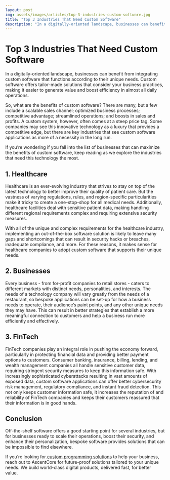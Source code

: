 ```yaml
---
layout: post
img: assets/images/articles/top-3-industries-custom-software.jpg
title: "Top 3 Industries That Need Custom Software"
description: "In a digitally-oriented landscape, businesses can benefit from integrating custom software that functions according to their unique needs. If you’re wondering if you fall into the list of companies that can maximize the benefits of tailor-made software, keep reading as we explore the industries that need this technology the most."
---
```


# Top 3 Industries That Need Custom Software

In a digitally-oriented landscape, businesses can benefit from integrating custom software that functions according to their unique needs. Custom software offers tailor-made solutions that consider your business practices, making it easier to generate value and boost efficiency in almost all daily operations.

So, what are the benefits of custom software? There are many, but a few include a scalable sales channel; optimized business processes; competitive advantage; streamlined operations; and boosts in sales and profits. A custom system, however, often comes at a steep price tag. Some companies may see this innovative technology as a luxury that provides a competitive edge, but there are key industries that see custom software applications as more of a necessity in the long run.

If you’re wondering if you fall into the list of businesses that can maximize the benefits of custom software, keep reading as we explore the industries that need this technology the most.

## 1. Healthcare

Healthcare is an ever-evolving industry that strives to stay on top of the latest technology to better improve their quality of patient care. But the vastness of varying regulations, rules, and region-specific particularities make it tricky to create a one-stop-shop for all medical needs. Additionally, healthcare facilities deal with sensitive patient data, making handling different regional requirements complex and requiring extensive security measures.

With all of the unique and complex requirements for the healthcare industry, implementing an out-of-the-box software solution is likely to leave many gaps and shortcomings that can result in security hacks or breaches, inadequate compliance, and more. For these reasons, it makes sense for healthcare companies to adopt custom software that supports their unique needs.

## 2. Businesses

Every business - from for-profit companies to retail stores - caters to different markets with distinct needs, personalities, and interests. The needs of a technology company will vary greatly from the needs of a restaurant, so bespoke applications can be set-up for how a business needs to operate, their audience’s paint points, and any other unique needs they may have. This can result in better strategies that establish a more meaningful connection to customers and help a business run more efficiently and effectively.

## 3. FinTech

FinTech companies play an integral role in pushing the economy forward, particularly in protecting financial data and providing better payment options to customers. Consumer banking, insurance, billing, lending, and wealth management companies all handle sensitive customer data, requiring stringent security measures to keep this information safe. With increasingly sophisticated cyberattacks resulting in vast amounts of exposed data, custom software applications can offer better cybersecurity risk management, regulatory compliance, and instant fraud detection. This not only keeps customer information safe, it increases the reputation of and reliability of FinTech companies and keeps their customers reassured that their information is in good hands.

## Conclusion

Off-the-shelf software offers a good starting point for several industries, but for businesses ready to scale their operations, boost their security, and enhance their personalization, bespoke software provides solutions that can be impossible to find elsewhere.

If you’re looking for[ custom programming solutions](https://www.ascentcore.com/) to help your business, reach out to AscentCore for future-proof solutions tailored to your unique needs. We build world-class digital products, delivered fast, for better value.
